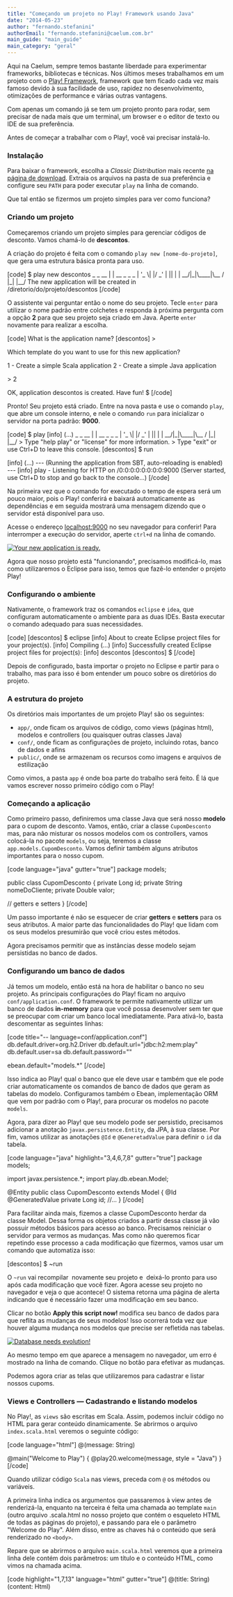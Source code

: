 ```yaml
---
title: "Começando um projeto no Play! Framework usando Java"
date: "2014-05-23"
author: "fernando.stefanini"
authorEmail: "fernando.stefanini@caelum.com.br"
main_guide: "main_guide"
main_category: "geral"
---
```


Aqui na Caelum, sempre temos bastante liberdade para experimentar frameworks, bibliotecas e técnicas. Nos últimos meses trabalhamos em um projeto com o [Play! Framework](http://playframework.com/ "Play! Framework"), framework que tem ficado cada vez mais famoso devido à sua facilidade de uso, rapidez no desenvolvimento, otimizações de performance e várias outras vantagens.

Com apenas um comando já se tem um projeto pronto para rodar, sem precisar de nada mais que um terminal, um browser e o editor de texto ou IDE de sua preferência.

Antes de começar a trabalhar com o Play!, você vai precisar instalá-lo.

### Instalação

Para baixar o framework, escolha a _Classic Distribution_ mais recente [na página de download](http://playframework.com/download "download Play!"). Extraia os arquivos na pasta de sua preferência e configure seu `PATH` para poder executar `play` na linha de comando.

Que tal então se fizermos um projeto simples para ver como funciona?

### Criando um projeto

Começaremos criando um projeto simples para gerenciar códigos de desconto. Vamos chamá-lo de **descontos**.

A criação do projeto é feita com o comando `play new [nome-do-projeto]`, que gera uma estrutura básica pronta para uso.

\[code\] $ play new descontos \_ \_ \_\_ | | \_\_ \_ \_ \_ | '\_ \\| |/ \_' | || | | \_\_/|\_|\\\_\_\_\_|\\\_\_ / |\_| |\_\_/ The new application will be created in /diretorio/do/projeto/descontos \[/code\]

O assistente vai perguntar então o nome do seu projeto. Tecle `enter` para utilizar o nome padrão entre colchetes e responda à próxima pergunta com a opção **2** para que seu projeto seja criado em Java. Aperte `enter` novamente para realizar a escolha.

\[code\] What is the application name? \[descontos\] &gt;

Which template do you want to use for this new application?

1 - Create a simple Scala application 2 - Create a simple Java application

&gt; 2

OK, application descontos is created. Have fun! $ \[/code\]

Pronto! Seu projeto está criado. Entre na nova pasta e use o comando `play`, que abre um console interno, e nele o comando `run` para inicializar o servidor na porta padrão: **9000**.

\[code\] $ play \[info\] (...) \_ \_ \_\_ | | \_\_ \_ \_ \_ | '\_ \\| |/ \_' | || | | \_\_/|\_|\\\_\_\_\_|\\\_\_ / |\_| |\_\_/ &gt; Type "help play" or "license" for more information. &gt; Type "exit" or use Ctrl+D to leave this console. \[descontos\] $ run

\[info\] (...) --- (Running the application from SBT, auto-reloading is enabled) --- \[info\] play - Listening for HTTP on /0:0:0:0:0:0:0:0:9000 (Server started, use Ctrl+D to stop and go back to the console...) \[/code\]

Na primeira vez que o comando for executado o tempo de espera será um pouco maior, pois o Play! conferirá e baixará automaticamente as dependências e em seguida mostrará uma mensagem dizendo que o servidor está disponível para uso.

Acesse o endereço [localhost:9000](http://localhost:9000) no seu navegador para conferir! Para interromper a execução do servidor, aperte `ctrl+d` na linha de comando.

[![Your new application is ready.](https://blog.caelum.com.br/wp-content/uploads/2014/05/play-04-welcome-300x165.png "Your new application is ready.")](https://blog.caelum.com.br/wp-content/uploads/2014/05/play-04-welcome.png)

Agora que nosso projeto está "funcionando", precisamos modificá-lo, mas como utilizaremos o Eclipse para isso, temos que fazê-lo entender o projeto Play!

### Configurando o ambiente

Nativamente, o framework traz os comandos `eclipse` e `idea`, que configuram automaticamente o ambiente para as duas IDEs. Basta executar o comando adequado para suas necessidades.

\[code\] \[descontos\] $ eclipse \[info\] About to create Eclipse project files for your project(s). \[info\] Compiling (...) \[info\] Successfully created Eclipse project files for project(s): \[info\] descontos \[descontos\] $ \[/code\]

Depois de configurado, basta importar o projeto no Eclipse e partir para o trabalho, mas para isso é bom entender um pouco sobre os diretórios do projeto.

### A estrutura do projeto

Os diretórios mais importantes de um projeto Play! são os seguintes:

- `app/`, onde ficam os arquivos de código, como views (páginas html), modelos e controllers (ou quaisquer outras classes Java)
- `conf/`, onde ficam as configurações de projeto, incluindo rotas, banco de dados e afins
- `public/`, onde se armazenam os recursos como imagens e arquivos de estilização

Como vimos, a pasta `app` é onde boa parte do trabalho será feito. É lá que vamos escrever nosso primeiro código com o Play!

### Começando a aplicação

Como primeiro passo, definiremos uma classe Java que será nosso **modelo** para o cupom de desconto. Vamos, então, criar a classe `CupomDesconto` mas, para não misturar os nossos modelos com os controllers, vamos colocá-la no pacote `models`, ou seja, teremos a classe `app.models.CupomDesconto`. Vamos definir também alguns atributos importantes para o nosso cupom.

\[code language="java" gutter="true"\] package models;

public class CupomDesconto { private Long id; private String nomeDoCliente; private Double valor;

// getters e setters } \[/code\]

Um passo importante é não se esquecer de criar **getters** e **setters** para os seus atributos. A maior parte das funcionalidades do Play! que lidam com os seus modelos presumirão que você criou estes métodos.

Agora precisamos permitir que as instâncias desse modelo sejam persistidas no banco de dados.

### Configurando um banco de dados

Já temos um modelo, então está na hora de habilitar o banco no seu projeto. As principais configurações do Play! ficam no arquivo `conf/application.conf`. O framework te permite nativamente utilizar um banco de dados **in-memory** para que você possa desenvolver sem ter que se preocupar com criar um banco local imediatamente. Para ativá-lo, basta descomentar as seguintes linhas:

\[code title="-- language=conf/application.conf"\] db.default.driver=org.h2.Driver db.default.url="jdbc:h2:mem:play" db.default.user=sa db.default.password=""

ebean.default="models.\*" \[/code\]

Isso indica ao Play! qual o banco que ele deve usar e também que ele pode criar automaticamente os comandos de banco de dados que geram as tabelas do modelo. Configuramos também o Ebean, implementação ORM que vem por padrão com o Play!, para procurar os modelos no pacote `models`.

Agora, para dizer ao Play! que seu modelo pode ser persistido, precisamos adicionar a anotação `javax.persistence.Entity`, da JPA, à sua classe. Por fim, vamos utilizar as anotações `@Id` e `@GeneretadValue` para definir o `id` da tabela.

\[code language="java" highlight="3,4,6,7,8" gutter="true"\] package models;

import javax.persistence.\*; import play.db.ebean.Model;

@Entity public class CupomDesconto extends Model { @Id @GeneratedValue private Long id; //... } \[/code\]

Para facilitar ainda mais, fizemos a classe CupomDesconto herdar da classe Model. Dessa forma os objetos criados a partir dessa classe já vão possuir métodos básicos para acesso ao banco. Precisamos reiniciar o servidor para vermos as mudanças. Mas como não queremos ficar repetindo esse processo a cada modificação que fizermos, vamos usar um comando que automatiza isso:

\[descontos\] $ ~run

O `~run` vai recompilar  novamente seu projeto e  deixá-lo pronto para uso após cada modificação que você fizer. Agora acesse seu projeto no navegador e veja o que acontece! O sistema retorna uma página de alerta indicando que é necessário fazer uma modificação em seu banco.

Clicar no botão **Apply this script now!** modifica seu banco de dados para que reflita as mudanças de seus modelos! Isso ocorrerá toda vez que houver alguma mudança nos modelos que precise ser refletida nas tabelas.

[![Database needs evolution!](https://blog.caelum.com.br/wp-content/uploads/2014/05/evolution-300x136.png "Database needs evolution!")](https://blog.caelum.com.br/wp-content/uploads/2014/05/evolution.png)

Ao mesmo tempo em que aparece a mensagem no navegador, um erro é mostrado na linha de comando. Clique no botão para efetivar as mudanças.

Podemos agora criar as telas que utilizaremos para cadastrar e listar nossos cupoms.

### Views e Controllers — Cadastrando e listando modelos

No Play!, as `views` são escritas em Scala. Assim, podemos incluir código no HTML para gerar conteúdo dinamicamente. Se abrirmos o arquivo `index.scala.html` veremos o seguinte código:

\[code language="html"\] @(message: String)

@main("Welcome to Play") { @play20.welcome(message, style = "Java") } \[/code\]

Quando utilizar código `Scala` nas views, preceda com `@` os métodos ou variáveis.

A primeira linha indica os argumentos que passaremos à view antes de renderizá-la, enquanto na terceira é feita uma chamada ao template `main` (outro arquivo .scala.html no nosso projeto que contém o esqueleto HTML de todas as páginas do projeto), e passando para ele o parâmetro "Welcome do Play". Além disso, entre as chaves há o conteúdo que será renderizado no `<body>`.

Repare que se abrirmos o arquivo `main.scala.html` veremos que a primeira linha dele contém dois parâmetros: um título e o conteúdo HTML, como vimos na chamada acima.

\[code highlight="1,7,13" language="html" gutter="true"\] @(title: String)(content: Html)

<!DOCTYPE html>

<html> <head> <title>@title</title> <link rel="stylesheet" ...> <link rel="shortcut icon" ...> <script src="@routes....></script> </head> <body> @content </body> </html> \[/code\]

Os arquivos .scala.html também podem ser utilizados para criar **partials** ou **tags**.

Agora, vamos fazer o formulário para criar novos cupoms de desconto. Crie o arquivo `formularioNovoCupom.scala.html` no pacote `views`, receba nele o formulário de CupomDesconto `formCupom` (do tipo `Form[CupomDesconto]`), insira o template `main`, passando como parâmetro o título da página e crie o esqueleto do formulário HTML em seu corpo.

\[code language="html" gutter="true"\] @(formCupom: Form\[CupomDesconto\])

@main("Cadastrar Cupom") { <form action="/cupom/novo" method="POST"> <input type="submit" value="Criar"> </form> } \[/code\]

Vamos agora usar os `helpers` do Play! para criarmos os campos do formulário. Importe todos e faça uma chamada ao `inputText()`, que cria a estrutura HTML de um campo para entrada de texto. Este método recebe como parâmetro um `Field` do formulário, que acessamos com `formCupom("nome-do-campo")`, e pode receber o texto para uma label utilizando a sintaxe `'_label -> "texto-da-etiqueta"`.

\[code language="html" gutter="true" highlight="2,6,7"\] @(formCupom: Form\[CupomDesconto\]) @import helper.\_

@main("Cadastrar Cupom") { <form action="/cupom/novo" method="POST"> @inputText(formCupom("nomeDoCliente"), '\_label -> "Nome do cliente") @inputText(formCupom("valor"), '\_label -> "Valor") <input type="submit" value="Criar"> </form> } \[/code\]

As views em Scala são compiladas em um pacote Java para que você possa passar argumentos e identificar erros em **tempo de compilação** no seu código HTML, mostrados na linha de comando.

Pronto! Para ver seu formulário, precisamos utilizar um controller para renderizá-lo. Por hora, podemos fazê-lo no lugar da página principal. Na classe `app.controllers.Application`, utilize a classe `play.data.Form` para gerar um formulário de `CupomDesconto` e utilize-o para renderizar a página que acabou de criar.

A instrução `Form.form(CupomDesconto.class)` é um método de ajuda do Play! que cria uma estrutura de formulário pronta para ser utilizada nas páginas HTML.

\[code language="java" gutter="true" highlight="3,5,12,13"\] package controllers;

import models.CupomDesconto; import play.\*; import play.data.Form; import play.mvc.\*; import views.html.\*;

public class Application extends Controller {

public static Result index() { Form<CupomDesconto> form = Form.form(CupomDesconto.class); return ok(formularioNovoCupom.render(form)); }

} \[/code\]

Ao abrir a página no navegador, você já pode ver o formulário pronto

[![Formulário de cadastro](https://blog.caelum.com.br/wp-content/uploads/2014/05/play-05-formulario-300x235.png "Formulário de cadastro")](https://blog.caelum.com.br/wp-content/uploads/2014/05/play-05-formulario.png) mas ao clicar o botão de envio, recebemos uma tela de alerta, dizendo que a URL de envio ainda não existe e listando todas as URLs existentes.

[![Formulário de cadastro](https://blog.caelum.com.br/wp-content/uploads/2014/05/play-06-actionnotfound-300x106.png "Action not found")](https://blog.caelum.com.br/wp-content/uploads/2014/05/play-06-actionnotfound.png)

Repare que a `view` criada será usada para a criação de novos descontos, porém nós a chamamos no método `index()`. Vamos refazer essa parte do projeto para que fique melhor estruturado começando pelo controller: vamos mover o conteúdo do método `index()` para `formularioNovoCupom()` e criar um novo método que vai receber os dados enviados, `novoCupom()`. A variável `TODO` é uma página padrão amigável do Play! para te lembrar de terminar sua implementação.

\[code language="java" gutter="true" highlight="4,7,12,13,14"\] public class Application extends Controller {

public static Result index() { return TODO; }

public static Result formularioNovoCupom() { Form<CupomDesconto> form = Form.form(CupomDesconto.class); return ok(formularioNovoCupom.render(form)); }

public static Result novoCupom() { return TODO; } } \[/code\]

Agora falta criar as URLs. Isto é feito no arquivo `conf/routes`, dizendo, em ordem, o tipo de requisição (GET, POST, DELETE, etc), sua URL e o método executado na chamada. A rota que chama o método `app.controllers.Application.index()` abaixo é nossa página inicial. Criamos além dela URLs `/cupom/novo`, com tipos GET e POST, cada uma chamando um dos novos métodos do controller.

\[code highlight="3,4"\] # Home page GET / controllers.Application.index() GET /cupom/novo controllers.Application.formularioNovoCupom() POST /cupom/novo controllers.Application.novoCupom() ... \[/code\]

Agora podemos acessar tanto a página inicial quanto o formulário, e ao tentar criar um novo cupom de desconto não vemos mais o alerta e sim a mesma tela de nosso index:

[![TODO](https://blog.caelum.com.br/wp-content/uploads/2014/05/play-07-todo-300x215.png "TODO")](https://blog.caelum.com.br/wp-content/uploads/2014/05/play-07-todo.png)

Agora que temos rotas configuradas, podemos utilizar o `helper.form`, que recebe uma rota como argumento, para ajudar a gerar o formulário.

\[code language="html" gutter="true" highlight="2,6"\] @main("Cadastrar Cupom") { @helper.form(routes.Application.novoCupom) { @inputText(formCupom("nomeDoCliente"), '\_label -> "Nome do cliente") @inputText(formCupom("valor"), '\_label -> "Valor") <input type="submit" value="Criar"> } } \[/code\]

Vamos também modificar todo o nosso `index` para mostrar todos os cupons que tivermos cadastrado, recebendo do controller a lista completa. Ao final da lista, criamos também um link para criar novos cupons!

\[code language="html" gutter="true"\] @(cupons: List\[CupomDesconto\])

@main("Lista de Cupons"){ @if(cupons.isEmpty){ <h3>Não há cupons cadastrados</h3> } else { <h3>Cupons Cadastrados:</h3> <table> <tr> <th>id</th> <th>cliente</th> <th>valor</th> </tr> @for(cupom <- cupons){ <tr> <td>@cupom.getId</td> <td>@cupom.getNomeDoCliente</td> <td>R$ @cupom.getValor</td> </tr> } </table> } <hr> <a href="@routes.Application.formularioNovoCupom">Novo cupom</a> } \[/code\]

Note que agora a `index` recebe um parâmetro do tipo `List` para mostrar os cupons já cadastrados. Por enquanto, no controller, vamos adicionar uma lista vazia para não termos problemas de compilação, e nos preocuparemos em receber os cupons reais mais tarde.

\[code language="java" gutter="true" highlight="2"\] public static Result index() { return ok(index.render(new ArrayList())); } \[/code\]

Abrindo o navegador em [localhost:9000](http://localhost:9000) é possível ver a página agora renderizada corretamente.

[![Lista de cupons](https://blog.caelum.com.br/wp-content/uploads/2014/05/play-08-listavazia-300x208.png "Lista de cupons")](https://blog.caelum.com.br/wp-content/uploads/2014/05/play-08-listavazia.png)

Agora estamos prontos pra efetivamente cadastrar e listar os cupons de desconto.

### Lidando com formulários e cadastrando cupons

Repare que, até agora, o nosso formulário de cadastros não faz nada além de retornar uma página em construção. Vamos receber os dados enviados através do formulário. Para lidar com formulários enviados por requisição, o Play! nos oferece várias ferramentas. Vamos utilizar o método `bindFromRequest()` para receber o formulário enviado pela view, `hasErrors()` para rodar as validações automáticas no formulário, `get()` para receber o objeto `CupomDesconto` montado a partir do formulário e o método `save()` do nosso `CupomDesconto`, herdado de `Models` e responsável por salvar o objeto em banco. Após salvar o cupom no banco, o usuário é redirecionado direto pra lista de cupons já criados.

\[code language="java" gutter="true"\] public static Result novoCupom() { Form<CupomDesconto> form = Form.form(CupomDesconto.class).bindFromRequest(); if (form.hasErrors()) { return badRequest(formularioNovoCupom.render(form)); } CupomDesconto cupomDesconto = form.get(); cupomDesconto.save(); return redirect(routes.Application.index()); } \[/code\]

Neste caso, se as validações automáticas falharem, repare que renderizamos a mesma view passando para ela o formulário já com os dados preenchidos, para que o usuário re-entre os dados sem que perca tudo que digitou.

Só falta listar os cupons criados! Vamos para o último passo.

### Recuperando dados do banco

Agora que fomos capazes de salvar dados, queremos que o nosso index mostre os dados salvos. Para isso, vamos precisar passar para a view do index uma lista real de cupons toda vez que ela for renderizada (por enquanto estamos passando uma lista vazia). Para recuperar os dados utilizaremos a classe `com.avaje.ebean.Ebean`, configurado lá em cima, criando uma query de um modelo especifico e pedindo a lista de todas as entradas da tabela com `findList()`.

\[code language="java" gutter="true" highlight="2,3"\] public static Result index() { List<CupomDesconto> cupons = Ebean.createQuery(CupomDesconto.class).findList(); return ok(index.render(cupons)); } \[/code\]

[![Lista de cupons](https://blog.caelum.com.br/wp-content/uploads/2014/05/play-09-lista-300x255.png "Lista de cupons")](https://blog.caelum.com.br/wp-content/uploads/2014/05/play-09-lista.png)

Obs: existe um padrão de projetos que estabelece que métodos que acessam o banco de dados devem ficar concentrados em uma classe separada (DAOs, ou Data Access Objects), dentro de um pacote com classes específicas para essa finalidade, para tornar o código mais legível. Neste exemplo fizemos a chamada no próprio `controller` para manter a simplicidade, mas vale lembrar que não há um certo ou errado. Se quiser saber mais sobre organização de pacotes e classes, leia esse post sobre [como organizar os pacotes da sua aplicação](https://blog.caelum.com.br/como-organizar-os-pacotes-da-sua-aplicacao/).

### Considerações Finais

O que vimos até agora foram as características básica de um projeto em Play!, parte da estrutura do projeto e algumas das operações de CRUD. Há ainda um grande número de funcionalidades a serem exploradas neste framework e que podem ser vistas no [site do Play!](http://www.playframework.com), além do [Workshop](https://www.caelum.com.br/workshop-play-na-pratica/ "Workshop Play! Framework") que será ministrado pelo Alberto Souza.
